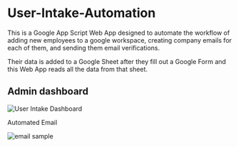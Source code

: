 # User-Intake-Automation
This is a Google App Script Web App designed to automate the workflow of adding new employees to a google workspace, creating company emails for each of them, and sending them email verifications. 

Their data is added to a Google Sheet after they fill out a Google Form and this Web App reads all the data from that sheet.

<h2>Admin dashboard</h2>

![User Intake Dashboard](https://user-images.githubusercontent.com/46388269/166128132-f1d3e67f-c3d2-4a0a-a24b-fa03cb73be0e.png)

Automated Email

![email sample](https://user-images.githubusercontent.com/46388269/166128358-891292b7-d665-4142-8a14-66c853d9232f.png)

